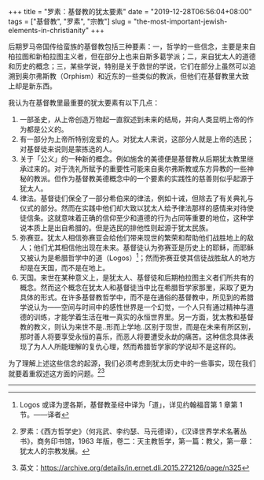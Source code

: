 +++
title = "罗素：基督教的犹太要素"
date = "2019-12-28T06:56:04+08:00"
tags = ["基督教", "罗素", "宗教"]
slug = "the-most-important-jewish-elements-in-christianity"
+++

后期罗马帝国传给蛮族的基督教包括三种要素：一，哲学的一些信念，主要是来自柏拉图和新柏拉图主义者，但在部分上也来自斯多葛学派；二，来自犹太人的道德和历史的概念；三，某些学说，特别是关于救世的学说，它们在部分上虽然可以追溯到奥尔弗斯教（Orphism）和近东的一些类似的教派，但他们在基督教里大致上却是新东西。

我认为在基督教里最重要的犹太要素有以下几点：

1. 一部圣史，从上帝创造万物起一直叙述到未来的结局，并向人类显明上帝的作为都是公义的。
2. 有一部分为上帝所特别宠爱的人。对犹太人来说，这部分人就是上帝的选民；对基督徒来说则是蒙拣选的人。
3. 关于「公义」的一种新的概念。例如施舍的美德便是基督教从后期犹太教里继承过来的。对于洗礼所赋予的重要性可能来自奥尔弗斯教或东方异教的一些神秘的教派。但作为基督教美德概念中的一个要素的实践性的慈善则似乎起源于犹太人。
4. 律法。基督徒们保全了一部分希伯来的律法，例如十诫，但除去了有关典礼与仪式的部分。然而在实践中他们却大致以犹太人给予律法那样的感情来对待使徒信条。这就意味着正确的信仰至少和道德的行为占同等重要的地位，这种学说本质上是出自希腊的。但是选民的排他性则起源于犹太民族。
5. 弥赛亚。犹太人相信弥赛亚会给他们带来现世的繁荣和帮助他们战胜地上的敌人；他们尤其相信他出现在未来。基督徒认为弥赛亚是历史上的耶稣，而耶稣又被认为是希腊哲学中的道（Logos）[^1]；然而弥赛亚使其信徒战胜敌人的地方却是在天国，而不是在地上。
6. 天国。来世在某种意义上，是犹太人、基督徒和后期柏拉图主义者们所共有的概念。然而这个概念在犹太人和基督徒当中比在希腊哲学家那里，采取了更为具体的形式。在许多基督教哲学中，而不是在通俗的基督教中，所见到的希腊学说认为——空间与时间中的感性世界是一个幻觉，一个人只有通过精神与道德的训练，才能学着生活在唯一真实的永恒世界里。另一方面，犹太教和基督教的教义，则认为来世不是..形而上学地..区别于现世，而是在未来有所区别，那时善人将要享受永恒的喜乐，而恶人将要遭受永劫的痛苦。这种信念具体表现了为人人所能理解的复仇心理，然而希腊哲学家的学说却不是这样的。

为了理解上述这些信念的起源，我们必须考虑到犹太历史中的一些事实，现在我们就要着重叙述这方面的问题。[^2][^3]

---

[^1]: Logos 或译为逻各斯，基督教圣经中译为「道」，详见约翰福音第 1 章第 1 节。——译者
[^2]: 罗素：《西方哲学史》（何兆武、李约瑟、马元德译），《汉译世界学术名著丛书》，商务印书馆，1963 年版，卷二：天主教哲学，第一篇：教父，第一章：犹太人的宗教发展。
[^3]: 英文：https://archive.org/details/in.ernet.dli.2015.272126/page/n325
